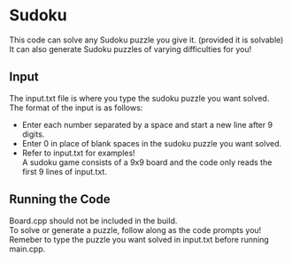 # Sudoku #
This code can solve any Sudoku puzzle you give it. (provided it is solvable)  
It can also generate Sudoku puzzles of varying difficulties for you!

## Input ##
The input.txt file is where you type the sudoku puzzle you want solved.  
The format of the input is as follows:  
  * Enter each number separated by a space and start a new line after 9 digits.  
  * Enter 0 in place of blank spaces in the sudoku puzzle you want solved.  
  * Refer to input.txt for examples!  
A sudoku game consists of a 9x9 board and the code only reads the first 9 lines of input.txt.  
## Running the Code ##
Board.cpp should not be included in the build.  
To solve or generate a puzzle, follow along as the code prompts you!  
Remeber to type the puzzle you want solved in input.txt before running main.cpp. 
